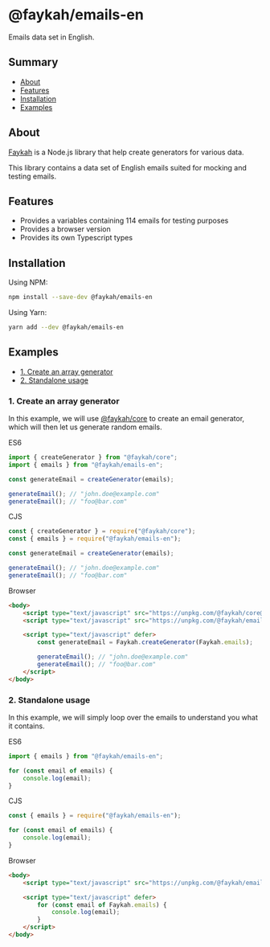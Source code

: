 # @faykah/emails-en

Emails data set in English.

## Summary

- [About](#about)
- [Features](#features)
- [Installation](#installation)
- [Examples](#examples)

## About

[Faykah](https://github.com/faykah/core) is a Node.js library that help create generators for various data.

This library contains a data set of English emails suited for mocking and testing emails.

## Features

- Provides a variables containing 114 emails for testing purposes
- Provides a browser version
- Provides its own Typescript types

## Installation

Using NPM:

```bash
npm install --save-dev @faykah/emails-en
```

Using Yarn:

```bash
yarn add --dev @faykah/emails-en
```

## Examples

- [1. Create an array generator](#1-create-an-array-generator)
- [2. Standalone usage](#2-standalone-usage)

### 1. Create an array generator

In this example, we will use [@faykah/core](https://github.com/faykah/core) to create an email generator, which will then let us generate random emails.

ES6

```ts
import { createGenerator } from "@faykah/core";
import { emails } from "@faykah/emails-en";

const generateEmail = createGenerator(emails);

generateEmail(); // "john.doe@example.com"
generateEmail(); // "foo@bar.com"
```

CJS

```js
const { createGenerator } = require("@faykah/core");
const { emails } = require("@faykah/emails-en");

const generateEmail = createGenerator(emails);

generateEmail(); // "john.doe@example.com"
generateEmail(); // "foo@bar.com"
```

Browser

```html
<body>
	<script type="text/javascript" src="https://unpkg.com/@faykah/core@0.1.0/lib/index.browser.min.js" defer></script>
	<script type="text/javascript" src="https://unpkg.com/@faykah/emails-en@0.1.0/lib/index.browser.min.js" defer></script>

	<script type="text/javascript" defer>
		const generateEmail = Faykah.createGenerator(Faykah.emails);

		generateEmail(); // "john.doe@example.com"
		generateEmail(); // "foo@bar.com"
	</script>
</body>
```

### 2. Standalone usage

In this example, we will simply loop over the emails to understand you what it contains.

ES6

```ts
import { emails } from "@faykah/emails-en";

for (const email of emails) {
	console.log(email);
}
```

CJS

```js
const { emails } = require("@faykah/emails-en");

for (const email of emails) {
	console.log(email);
}
```

Browser

```html
<body>
	<script type="text/javascript" src="https://unpkg.com/@faykah/emails-en@0.1.0/lib/index.browser.min.js" defer></script>

	<script type="text/javascript" defer>
		for (const email of Faykah.emails) {
			console.log(email);
		}
	</script>
</body>
```